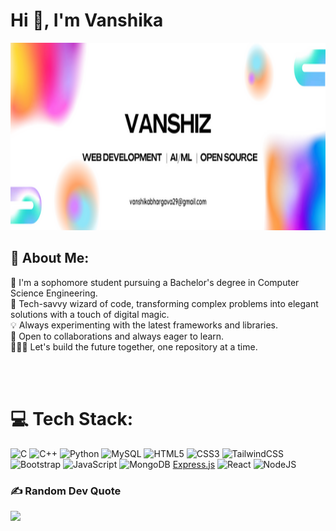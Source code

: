 <!--
**vanshika2910/vanshika2910** is a ✨ _special_ ✨ repository because its `README.md` (this file) appears on your GitHub profile.-->

# Hi 👋, I'm Vanshika
  <a href=""><img src="bannergit.png" width="100%" height="300"></a>
## 💫 About Me:
<!--<img src="https://camo.githubusercontent.com/683e2187241c641430216c864ce93fc5a0e0dfb232c5a01d1c54b54d63aa8cb2/68747470733a2f2f63646e2e6472696262626c652e636f6d2f75736572732f313136323037372f73637265656e73686f74732f333834383931342f70726f6772616d6d65722e676966" height =300 width="400" align="right"/>
<br><br>-->
🔭 I'm a sophomore student pursuing a Bachelor's degree in Computer Science Engineering. <br>
💬 Tech-savvy wizard of code, transforming complex problems into elegant solutions with a touch of digital magic.<br>
💡 Always experimenting with the latest frameworks and libraries.<br>
🤝 Open to collaborations and always eager to learn.<br>
🧑🏼‍💻 Let's build the future together, one repository at a time.<br>

<br>
<br>


 # 💻 Tech Stack:
![C](https://img.shields.io/badge/c-%2300599C.svg?style=plastic&logo=c&logoColor=white) 
![C++](https://img.shields.io/badge/c++-%2300599C.svg?style=plastic&logo=c%2B%2B&logoColor=white) 
![Python](https://img.shields.io/badge/python-3670A0?style=plastic&logo=python&logoColor=ffdd54)
![MySQL](https://img.shields.io/badge/mysql-%2300f.svg?style=plastic&logo=mysql&logoColor=white)
![HTML5](https://img.shields.io/badge/html5-%23E34F26.svg?style=plastic&logo=html5&logoColor=white) 
![CSS3](https://img.shields.io/badge/css3-%231572B6.svg?style=plastic&logo=css3&logoColor=white)
![TailwindCSS](https://img.shields.io/badge/tailwindcss-%2338B2AC.svg?style=plastic&logo=tailwind-css&logoColor=white)
![Bootstrap](https://img.shields.io/badge/bootstrap-%23563D7C.svg?style=plastic&logo=bootstrap&logoColor=white)
![JavaScript](https://img.shields.io/badge/javascript-%23323330.svg?style=plastic&logo=javascript&logoColor=%23F7DF1E)
![MongoDB](https://img.shields.io/badge/MongoDB-%234ea94b.svg?style=plastic&logo=mongodb&logoColor=white)
[Express.js](https://img.shields.io/badge/express.js-%23404d59.svg?style=plastic&logo=express&logoColor=%2361DAFB) 
![React](https://img.shields.io/badge/react-%2320232a.svg?style=plastic&logo=react&logoColor=%2361DAFB)
![NodeJS](https://img.shields.io/badge/node.js-6DA55F?style=plastic&logo=node.js&logoColor=white)
 

### ✍️ Random Dev Quote
![](https://quotes-github-readme.vercel.app/api?type=horizontal&theme=merko)


